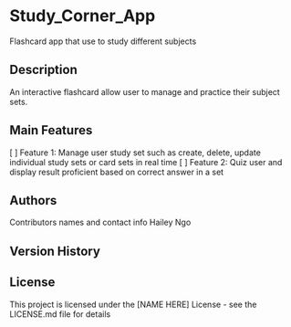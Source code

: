 # Study_Corner_App

Flashcard app that use to study different subjects

## Description

An interactive flashcard allow user to manage and practice their subject sets.

## Main Features

[ ] Feature 1: Manage user study set such as create, delete, update individual study sets or card sets in real time
[ ] Feature 2: Quiz user and display result proficient based on correct answer in a set  



## Authors

Contributors names and contact info
Hailey Ngo


## Version History


## License

This project is licensed under the [NAME HERE] License - see the LICENSE.md file for details

